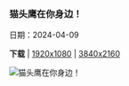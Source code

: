 ### 猫头鹰在你身边！

日期：2024-04-09

**下载**  |  [1920x1080](https://cn.bing.com/th?id=OHR.OwlSiblings_ZH-CN9441687518_1920x1080.jpg)  |  [3840x2160](https://cn.bing.com/th?id=OHR.OwlSiblings_ZH-CN9441687518_UHD.jpg)

![猫头鹰在你身边！](https://cn.bing.com/th?id=OHR.OwlSiblings_ZH-CN9441687518_1920x1080.jpg "洞穴附近的穴小鸮雏鸟，怀俄明州，美国 (© Danita Delimont/Getty Images)")


